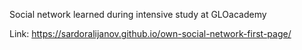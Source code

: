 Social network learned during intensive study at GLOacademy

Link: https://sardoralijanov.github.io/own-social-network-first-page/

